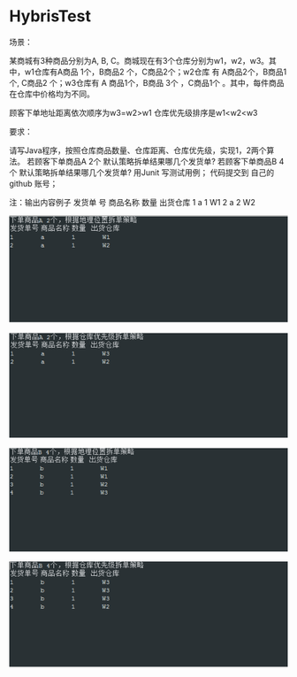 # HybrisTest
场景：

某商城有3种商品分别为A, B, C。商城现在有3个仓库分别为w1，w2，w3。其中，w1仓库有A商品 1个，B商品2 个，C商品2个；w2仓库 有 A商品2个，B商品1 个, C商品2 个；w3仓库有 A 商品1个，B商品 3个 ，C商品1个 。其中，每件商品在仓库中价格均为不同。

顾客下单地址距离依次顺序为w3=w2>w1
仓库优先级排序是w1<w2<w3

要求：

请写Java程序，按照仓库商品数量、仓库距离、仓库优先级，实现1，2两个算法。
若顾客下单商品A 2个 默认策略拆单结果哪几个发货单? 
若顾客下单商品B 4个 默认策略拆单结果哪几个发货单?
用Junit 写测试用例；
代码提交到 自己的github 账号；

注：输出内容例子 
发货单 号	商品名称	数量	出货仓库
1	a	1	W1
2	a	2	W2

![](https://github.com/Sailboats/HybirsTest/blob/master/testcase1.png)

![](https://github.com/Sailboats/HybirsTest/blob/master/testcase2.png)

![](https://github.com/Sailboats/HybirsTest/blob/master/testcase3.png)

![](https://github.com/Sailboats/HybirsTest/blob/master/testcase4.png)

